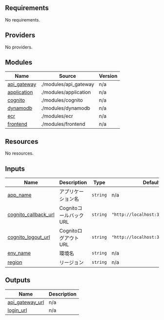 <!-- BEGIN_TF_DOCS -->
## Requirements

No requirements.

## Providers

No providers.

## Modules

| Name | Source | Version |
|------|--------|---------|
| <a name="module_api_gateway"></a> [api\_gateway](#module\_api\_gateway) | ./modules/api_gateway | n/a |
| <a name="module_application"></a> [application](#module\_application) | ./modules/application | n/a |
| <a name="module_cognito"></a> [cognito](#module\_cognito) | ./modules/cognito | n/a |
| <a name="module_dynamodb"></a> [dynamodb](#module\_dynamodb) | ./modules/dynamodb | n/a |
| <a name="module_ecr"></a> [ecr](#module\_ecr) | ./modules/ecr | n/a |
| <a name="module_frontend"></a> [frontend](#module\_frontend) | ./modules/frontend | n/a |

## Resources

No resources.

## Inputs

| Name | Description | Type | Default | Required |
|------|-------------|------|---------|:--------:|
| <a name="input_app_name"></a> [app\_name](#input\_app\_name) | アプリケーション名 | `string` | n/a | yes |
| <a name="input_cognito_callback_url"></a> [cognito\_callback\_url](#input\_cognito\_callback\_url) | CognitoコールバックURL | `string` | `"http://localhost:3000/callback"` | no |
| <a name="input_cognito_logout_url"></a> [cognito\_logout\_url](#input\_cognito\_logout\_url) | CognitoログアウトURL | `string` | `"http://localhost:3000/logout"` | no |
| <a name="input_env_name"></a> [env\_name](#input\_env\_name) | 環境名 | `string` | n/a | yes |
| <a name="input_region"></a> [region](#input\_region) | リージョン | `string` | n/a | yes |

## Outputs

| Name | Description |
|------|-------------|
| <a name="output_api_gateway_url"></a> [api\_gateway\_url](#output\_api\_gateway\_url) | n/a |
| <a name="output_login_url"></a> [login\_url](#output\_login\_url) | n/a |
<!-- END_TF_DOCS -->